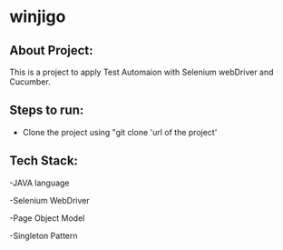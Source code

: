 # winjigo

## About Project:
This is a project to apply Test Automaion with Selenium webDriver and Cucumber.

## Steps to run:
- Clone the project using "git clone 'url of the project'

## Tech Stack:
-JAVA language

-Selenium WebDriver

-Page Object Model

-Singleton Pattern
